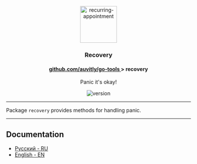 <div align="center">
  <img width="100" height="100" src="https://img.icons8.com/clouds/200/recurring-appointment.png" alt="recurring-appointment"/>
  <h3 align="center">Recovery</h3>
  <h4> <a href="./../README.md" align="center"> github.com/auvitly/go-tools </a> > <b>recovery</b></h4> 
  <p align="center">Panic it's okay!</p>
  <img src="https://img.shields.io/badge/version-0.0.1_alpha-orange" alt="version">
</div>

---

Package `recovery` provides methods for handling panic.

--- 

## Documentation

* [Русский - RU](docs/ru/main.md)
* [English - EN](docs/en/main.md)
